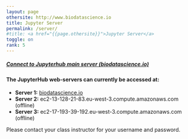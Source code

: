 ```yaml
---
layout: page
othersite: http://www.biodatascience.io
title: Jupyter Server
permalink: /server/
#title: <a href="{{page.othersite}}">Jupyter Server</a>
toggle: on
rank: 5
---
```


##### <a href="{{page.othersite}}">Connect to Jupyterhub main server (biodatascience.io)</a>

#### The JupyterHub web-servers can currently be accessed at:
  - **Server 1:** <a href="{{page.othersite}}"> biodatascience.io</a>
  - **Server 2:** ec2-13-128-21-83.eu-west-3.compute.amazonaws.com (offline)
  - **Server 3:** ec2-17-193-39-192.eu-west-3.compute.amazonaws.com (offline)

Please contact your class instructor for your username and password. 
